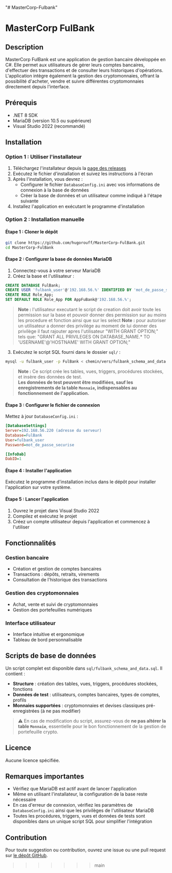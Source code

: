 "# MasterCorp-Fulbank" 

# MasterCorp FulBank
## Description
MasterCorp FulBank est une application de gestion bancaire développée en C#. Elle permet aux utilisateurs de gérer leurs comptes bancaires, d'effectuer des transactions et de consulter leurs historiques d'opérations. L'application intègre également la gestion des cryptomonnaies, offrant la possibilité d'acheter, vendre et suivre différentes cryptomonnaies directement depuis l'interface.

## Prérequis
- .NET 8 SDK
- MariaDB (version 10.5 ou supérieure)
- Visual Studio 2022 (recommandé)

## Installation
### Option 1 : Utiliser l'installateur
1. Téléchargez l'installateur depuis la [page des releases](https://github.com/hugorouff/MasterCorp-FulBank/releases)
2. Exécutez le fichier d'installation et suivez les instructions à l'écran
3. Après l'installation, vous devrez :
   - Configurer le fichier `DatabaseConfig.ini` avec vos informations de connexion à la base de données
   - Créer la base de données et un utilisateur comme indiqué à l'étape suivante
4. Installez l'application en exécutant le programme d'installation

### Option 2 : Installation manuelle
#### Étape 1 : Cloner le dépôt
```bash
git clone https://github.com/hugorouff/MasterCorp-FulBank.git
cd MasterCorp-FulBank
```

#### Étape 2 : Configurer la base de données MariaDB
1. Connectez-vous à votre serveur MariaDB
2. Créez la base et l'utilisateur :
```sql
CREATE DATABASE FulBank;
CREATE USER 'fulbank_user'@'192.168.56.%' IDENTIFIED BY 'mot_de_passe_securise';
CREATE ROLE Role_App;
SET DEFAULT ROLE Role_App FOR AppFuBank@'192.168.56.%';
```
> **Note :** l'utilisateur executant le script de creation doit avoir toute les permission sur la base et pouvoir donner des permission sur au moins les procedure et fonction ainsi que sur les select
> **Note :** pour autoriser un utilisateur a donner des privilége au moment de lui donner des privilège il faut rajouter apres l'utilisateur "WITH GRANT OPTION;" tels que:
"GRANT ALL PRIVILEGES ON DATABASE_NAME.* TO 'USERNAME'@'HOSTNAME' WITH GRANT OPTION;"
3. Exécutez le script SQL fourni dans le dossier `sql/` :
```bash
mysql -u fulbank_user -p FulBank < chemin/vers/fulbank_schema_and_data.sql
```
> **Note :** Ce script crée les tables, vues, triggers, procédures stockées, et insère des données de test.  
> **Les données de test peuvent être modifiées, sauf les enregistrements de la table `Monnaie`, indispensables au fonctionnement de l'application.**

#### Étape 3 : Configurer le fichier de connexion
Mettez à jour `DatabaseConfig.ini` :
```ini
[DatabaseSettings]
Server=192.168.56.220 (adresse du serveur)
Database=FulBank
User=fulbank_user
Password=mot_de_passe_securise

[InfoDab]
DabID=1
```

#### Étape 4 : Installer l'application
Exécutez le programme d'installation inclus dans le dépôt pour installer l'application sur votre système.

#### Étape 5 : Lancer l'application
1. Ouvrez le projet dans Visual Studio 2022
2. Compilez et exécutez le projet
3. Créez un compte utilisateur depuis l'application et commencez à l'utiliser

## Fonctionnalités
### Gestion bancaire
- Création et gestion de comptes bancaires
- Transactions : dépôts, retraits, virements
- Consultation de l'historique des transactions

### Gestion des cryptomonnaies
- Achat, vente et suivi de cryptomonnaies
- Gestion des portefeuilles numériques

### Interface utilisateur
- Interface intuitive et ergonomique
- Tableau de bord personnalisable

## Scripts de base de données
Un script complet est disponible dans `sql/fulbank_schema_and_data.sql`. Il contient :
- **Structure** : création des tables, vues, triggers, procédures stockées, fonctions
- **Données de test** : utilisateurs, comptes bancaires, types de comptes, profils
- **Monnaies supportées** : cryptomonnaies et devises classiques pré-enregistrées (à ne pas modifier)

> ⚠️ En cas de modification du script, assurez-vous de **ne pas altérer la table `Monnaie`**, essentielle pour le bon fonctionnement de la gestion de portefeuille crypto.

## Licence
Aucune licence spécifiée.

## Remarques importantes
- Vérifiez que MariaDB est actif avant de lancer l'application
- Même en utilisant l'installateur, la configuration de la base reste nécessaire
- En cas d'erreur de connexion, vérifiez les paramètres de `DatabaseConfig.ini` ainsi que les privilèges de l'utilisateur MariaDB
- Toutes les procédures, triggers, vues et données de tests sont disponibles dans un unique script SQL pour simplifier l'intégration

## Contribution
Pour toute suggestion ou contribution, ouvrez une issue ou une pull request sur [le dépôt GitHub](https://github.com/hugorouff/MasterCorp-FulBank).
>>>>>>> main
